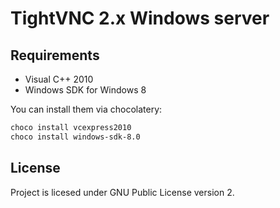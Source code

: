 # TightVNC 2.x Windows server

## Requirements

* Visual C++ 2010
* Windows SDK for Windows 8

You can install them via chocolatery:
```bash
choco install vcexpress2010
choco install windows-sdk-8.0
```

## License

Project is licesed under GNU Public License version 2.
